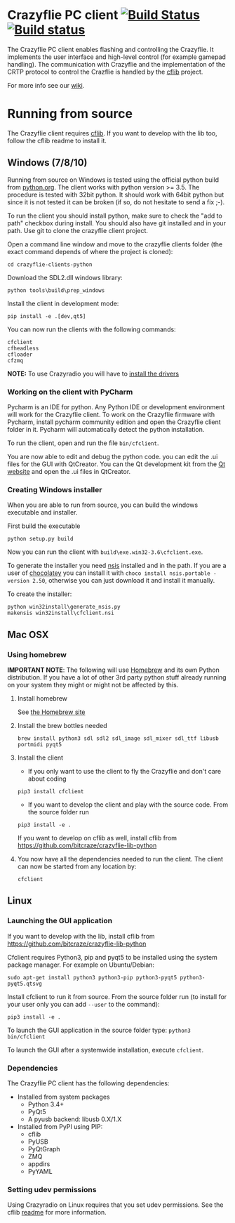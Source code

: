 # Crazyflie PC client [![Build Status](https://api.travis-ci.org/bitcraze/crazyflie-clients-python.svg)](https://travis-ci.org/bitcraze/crazyflie-clients-python) [![Build status](https://ci.appveyor.com/api/projects/status/u2kejdbc9wrexo31?svg=true)](https://ci.appveyor.com/project/bitcraze/crazyflie-clients-python)


The Crazyflie PC client enables flashing and controlling the Crazyflie.
It implements the user interface and high-level control (for example gamepad handling).
The communication with Crazyflie and the implementation of the CRTP protocol to control the Crazflie is handled by the [cflib](https://github.com/bitcraze/crazyflie-lib-python) project.

For more info see our [wiki](http://wiki.bitcraze.se/ "Bitcraze Wiki").

# Running from source

The Crazyflie client requires [cflib](https://github.com/bitcraze/crazyflie-lib-python).
If you want to develop with the lib too, follow the cflib readme to install it.

## Windows (7/8/10)

Running from source on Windows is tested using the official python build from [python.org](https://python.org). The client works with python version >= 3.5. The procedure is tested with 32bit python. It should work with 64bit python but since it is not tested it can be broken (if so, do not hesitate to send a fix ;-).

To run the client you should install python, make sure to check the "add to path" checkbox during install. You should also have git installed and in your path. Use git to clone the crazyflie client project.

Open a command line window and move to the crazyflie clients folder (the exact command depends of where the project is cloned):
```
cd crazyflie-clients-python
```

Download the SDL2.dll windows library:
```
python tools\build\prep_windows
```

Install the client in development mode:
```
pip install -e .[dev,qt5]
```

You can now run the clients with the following commands:
```
cfclient
cfheadless
cfloader
cfzmq
```

**NOTE:** To use Crazyradio you will have to [install the drivers](https://wiki.bitcraze.io/misc:usbwindows)

### Working on the client with PyCharm

Pycharm is an IDE for python. Any Python IDE or development environment will work for the Crazyflie client. To work on the Crazyflie firmware with Pycharm, install pycharm community edition and open the Crazyflie client folder in it. Pycharm will automatically detect the python installation.

To run the client, open and run the file ```bin/cfclient```.

You are now able to edit and debug the python code. you can edit the .ui files for the GUI with QtCreator. You can the Qt development kit from the [Qt website](https://www.qt.io/download-open-source/) and open the .ui files in QtCreator.

### Creating Windows installer

When you are able to run from source, you can build the windows executable and installer.

First build the executable
```
python setup.py build
```

Now you can run the client with ```build\exe.win32-3.6\cfclient.exe```.

To generate the installer you need [nsis](http://nsis.sourceforge.net/) installed and in the path. If you
are a user of [chocolatey](https://chocolatey.org/) you can install it with ```choco install nsis.portable -version 2.50```,
otherwise you can just download it and install it manually.

To create the installer:
```
python win32install\generate_nsis.py
makensis win32install\cfclient.nsi
```

## Mac OSX

### Using homebrew
**IMPORTANT NOTE**: The following will use
[Homebrew](http://brew.sh/) and its own Python distribution. If
you have a lot of other 3rd party python stuff already running on your system
they might or might not be affected by this.

1. Install homebrew

    See [the Homebrew site](https://brew.sh/)

1. Install the brew bottles needed
    ```
    brew install python3 sdl sdl2 sdl_image sdl_mixer sdl_ttf libusb portmidi pyqt5
    ```

1. Install the client

    * If you only want to use the client to fly the Crazyflie and don't care about coding
    ```
    pip3 install cfclient
    ```

    * If you want to develop the client and play with the source code. From the source folder run
    ```
    pip3 install -e .
    ```
    If you want to develop on cflib as well, install cflib from <https://github.com/bitcraze/crazyflie-lib-python>

1. You now have all the dependencies needed to run the client. The client can now be started from any location by:
    ```
    cfclient
    ```

## Linux

### Launching the GUI application

If you want to develop with the lib, install cflib from https://github.com/bitcraze/crazyflie-lib-python

Cfclient requires Python3, pip and pyqt5 to be installed using the system package manager. For example on Ubuntu/Debian:
```
sudo apt-get install python3 python3-pip python3-pyqt5 python3-pyqt5.qtsvg
```

Install cfclient to run it from source. From the source folder run (to install
for your user only you can add ```--user``` to the command):
```
pip3 install -e .
```
To launch the GUI application in the source folder type:
```python3 bin/cfclient```

To launch the GUI after a systemwide installation, execute ```cfclient```.

### Dependencies

The Crazyflie PC client has the following dependencies:

* Installed from system packages
  * Python 3.4+
  * PyQt5
  * A pyusb backend: libusb 0.X/1.X
* Installed from PyPI using PIP:
  * cflib
  * PyUSB
  * PyQtGraph
  * ZMQ
  * appdirs
  * PyYAML

### Setting udev permissions

Using Crazyradio on Linux requires that you set udev permissions. See the cflib
[readme](https://github.com/bitcraze/crazyflie-lib-python#setting-udev-permissions)
for more information.
